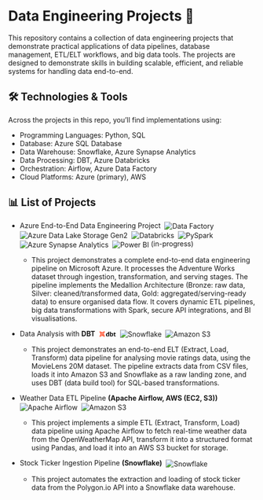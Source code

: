 # Data Engineering Projects 🚀

This repository contains a collection of data engineering projects that demonstrate practical applications of data pipelines, database management, ETL/ELT workflows, and big data tools. The projects are designed to demonstrate skills in building scalable, efficient, and reliable systems for handling data end-to-end.

## 🛠️ Technologies & Tools

Across the projects in this repo, you’ll find implementations using:
- Programming Languages: Python, SQL
- Database: Azure SQL Database
- Data Warehouse: Snowflake, Azure Synapse Analytics
- Data Processing: DBT, Azure Databricks
- Orchestration: Airflow, Azure Data Factory
- Cloud Platforms: Azure (primary), AWS

## 📊 List of Projects
- Azure End-to-End Data Engineering Project &nbsp;<img src="https://code.benco.io/icon-collection/azure-icons/Data-Factory.svg" alt="Data Factory" width="20" style="vertical-align:middle;"/> &nbsp;<img src="https://code.benco.io/icon-collection/azure-icons/Data-Lake-Storage-Gen1.svg" alt="Azure Data Lake Storage Gen2" width="20" style="vertical-align:middle;"/> &nbsp;<img src="https://upload.wikimedia.org/wikipedia/commons/9/9d/Databricks-logo.svg" alt="Databricks" width="35" style="vertical-align:middle;"/> &nbsp;<img src="https://upload.wikimedia.org/wikipedia/commons/f/f3/Apache_Spark_logo.svg" alt="PySpark" width="30" style="vertical-align:middle;"/> &nbsp;<img src="https://code.benco.io/icon-collection/azure-icons/Azure-Synapse-Analytics.svg" alt="Azure Synapse Analytics" width="20" style="vertical-align:middle;"/> &nbsp;<img src="https://upload.wikimedia.org/wikipedia/commons/c/cf/New_Power_BI_Logo.svg" alt="Power BI" width="20" style="vertical-align:middle;"/> (in-progress)
    - This project demonstrates a complete end-to-end data engineering pipeline on Microsoft Azure. It processes the Adventure Works dataset through ingestion, transformation, and serving stages. The pipeline implements the Medallion Architecture (Bronze: raw data, Silver: cleaned/transformed data, Gold: aggregated/serving-ready data) to ensure organised data flow. It covers dynamic ETL pipelines, big data transformations with Spark, secure API integrations, and BI visualisations.

- Data Analysis with **DBT** &nbsp;<img src="https://raw.githubusercontent.com/dbt-labs/dbt-styleguide/master/_includes/icons/dbt-logo-full.svg" alt="DBT" width="35" style="vertical-align:middle;"/> &nbsp;<img src="https://www.vectorlogo.zone/logos/snowflake/snowflake-icon.svg" alt="Snowflake" width="20" style="vertical-align:middle;"/> &nbsp;<img src="https://cdn.jsdelivr.net/gh/devicons/devicon/icons/amazonwebservices/amazonwebservices-original-wordmark.svg" alt="Amazon S3" width="25" style="vertical-align:middle;"/>
    - This project demonstrates an end-to-end ELT (Extract, Load, Transform) data pipeline for analysing movie ratings data, using the MovieLens 20M dataset. The pipeline extracts data from CSV files, loads it into Amazon S3 and Snowflake as a raw landing zone, and uses DBT (data build tool) for SQL-based transformations.

- Weather Data ETL Pipeline **(Apache Airflow, AWS (EC2, S3))** &nbsp;<img src="https://upload.wikimedia.org/wikipedia/commons/7/71/AirflowLogo.svg" alt="Apache Airflow" width="35" style="vertical-align:middle;"/> &nbsp;<img src="https://cdn.jsdelivr.net/gh/devicons/devicon/icons/amazonwebservices/amazonwebservices-original-wordmark.svg" alt="Amazon S3" width="25" style="vertical-align:middle;"/>
    - This project implements a simple ETL (Extract, Transform, Load) data pipeline using Apache Airflow to fetch real-time weather data from the OpenWeatherMap API, transform it into a structured format using Pandas, and load it into an AWS S3 bucket for storage.

- Stock Ticker Ingestion Pipeline **(Snowflake)** &nbsp;<img src="https://www.vectorlogo.zone/logos/snowflake/snowflake-icon.svg" alt="Snowflake" width="20" style="vertical-align:middle;"/>
    - This project automates the extraction and loading of stock ticker data from the Polygon.io API into a Snowflake data warehouse.